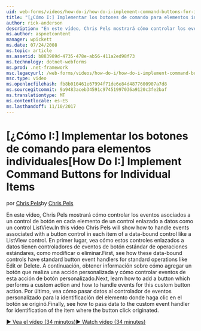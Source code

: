 ```yaml
---
uid: web-forms/videos/how-do-i/how-do-i-implement-command-buttons-for-individual-items
title: "[¿Cómo I:] Implementar los botones de comando para elementos individuales | Documentos de Microsoft"
author: rick-anderson
description: "En este vídeo, Chris Pels mostrará cómo controlar los eventos asociados a un control de botón en cada elemento de un control enlazado a datos como un control ListView. En primer lugar..."
ms.author: aspnetcontent
manager: wpickett
ms.date: 07/24/2008
ms.topic: article
ms.assetid: b883989d-4735-478e-ab56-411a2ed98f73
ms.technology: dotnet-webforms
ms.prod: .net-framework
msc.legacyurl: /web-forms/videos/how-do-i/how-do-i-implement-command-buttons-for-individual-items
msc.type: video
ms.openlocfilehash: fb8b010461e67994f71de6e84d4877600907a7d8
ms.sourcegitcommit: 9a9483aceb34591c97451997036a9120c3fe2baf
ms.translationtype: MT
ms.contentlocale: es-ES
ms.lasthandoff: 11/10/2017
---
```

<a name="how-do-i-implement-command-buttons-for-individual-items"></a><span data-ttu-id="74383-104">[¿Cómo I:] Implementar los botones de comando para elementos individuales</span><span class="sxs-lookup"><span data-stu-id="74383-104">[How Do I:] Implement Command Buttons for Individual Items</span></span>
====================
<span data-ttu-id="74383-105">por [Chris Pels](https://twitter.com/chrispels)</span><span class="sxs-lookup"><span data-stu-id="74383-105">by [Chris Pels](https://twitter.com/chrispels)</span></span>

<span data-ttu-id="74383-106">En este vídeo, Chris Pels mostrará cómo controlar los eventos asociados a un control de botón en cada elemento de un control enlazado a datos como un control ListView.</span><span class="sxs-lookup"><span data-stu-id="74383-106">In this video Chris Pels will show how to handle events associated with a button control in each item of a data-bound control like a ListView control.</span></span> <span data-ttu-id="74383-107">En primer lugar, vea cómo estos controles enlazados a datos tienen controladores de eventos de botón estándar de operaciones estándares, como modificar o eliminar.</span><span class="sxs-lookup"><span data-stu-id="74383-107">First, see how these data-bound controls have standard button event handlers for standard operations like Edit or Delete.</span></span> <span data-ttu-id="74383-108">A continuación, obtener información sobre cómo agregar un botón que realiza una acción personalizada y cómo controlar eventos de esta acción de botón personalizado.</span><span class="sxs-lookup"><span data-stu-id="74383-108">Next, learn how to add a button which performs a custom action and how to handle events for this custom button action.</span></span> <span data-ttu-id="74383-109">Por último, vea cómo pasar datos al controlador de eventos personalizado para la identificación del elemento donde haga clic en el botón se originó.</span><span class="sxs-lookup"><span data-stu-id="74383-109">Finally, see how to pass data to the custom event handler for identification of the item where the button click originated.</span></span>

[<span data-ttu-id="74383-110">&#9654; Vea el vídeo (34 minutos)</span><span class="sxs-lookup"><span data-stu-id="74383-110">&#9654; Watch video (34 minutes)</span></span>](https://channel9.msdn.com/Blogs/ASP-NET-Site-Videos/how-do-i-implement-command-buttons-for-individual-items)
